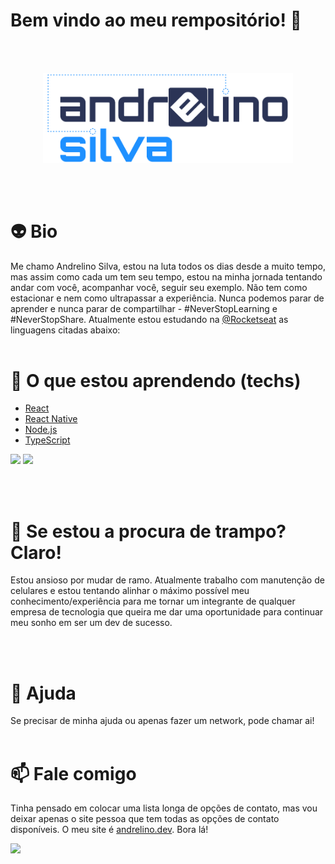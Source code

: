 # Bem vindo ao meu rempositório! 👋

<br ><br >
<p align="center"><img src="logo.png" style="width: 400px" alt="Logo Andrelino Silva" /></p>
<br ><br >


# :alien: Bio
Me chamo Andrelino Silva, estou na luta todos os dias desde a muito tempo, mas assim como cada um tem seu tempo, estou na minha jornada tentando andar com você, acompanhar você, seguir seu exemplo. Não tem como estacionar e nem como ultrapassar a experiência. Nunca podemos parar de aprender e nunca parar de compartilhar - #NeverStopLearning e #NeverStopShare.
Atualmente estou estudando na [@Rocketseat](https://rocketseat.com.br/) as linguagens citadas abaixo: 
<br ><br >

# 🌱 O que estou aprendendo (techs)
- [React](https://pt-br.reactjs.org/)
- [React Native](https://reactnative.dev/)<br />
- [Node.js](https://nodejs.org/pt-br/)<br />
- [TypeScript](https://www.typescriptlang.org/pt/)

<img height="180em" src="https://github-readme-stats.vercel.app/api?username=andrelinos&show_icons=true&theme=tokyonight&include_all_commits=true&count_private=true"/>
<img height="180em" src="https://github-readme-stats.vercel.app/api/top-langs/?username=andrelinos&layout=compact&langs_count=7&theme=tokyonight"/>

<br ><br >


# :rocket: Se estou a procura de trampo? Claro!
Estou ansioso por mudar de ramo. Atualmente trabalho com manutenção de celulares e estou tentando alinhar o máximo possível meu conhecimento/experiência para me tornar um integrante de qualquer empresa de tecnologia que queira me dar uma oportunidade para continuar meu sonho em ser um dev de sucesso. 

<br ><br >

# 💬 Ajuda
Se precisar de minha ajuda ou apenas fazer um network, pode chamar ai! 
<br ><br >

# 📫 Fale comigo
Tinha pensado em colocar uma lista longa de opções de contato, mas vou deixar apenas o site pessoa que tem todas as opções de contato disponíveis. O meu site é <a href="https://andrelino.dev/" target="_blank">andrelino.dev</a>. Bora lá!


![](https://komarev.com/ghpvc/?username=your-github-andrelinos&color=1e90ff&style=flat&label=Você%20é%20o%20visitante:)

<!--
**andrelinos/andrelinos** is a ✨ _special_ ✨ repository because its `README.md` (this file) appears on your GitHub profile.

-->
